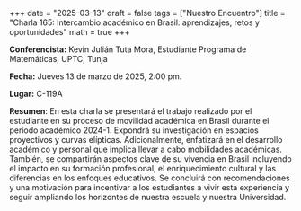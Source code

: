 +++
date  = "2025-03-13"
draft = false
tags  = ["Nuestro Encuentro"]
title = "Charla 165: Intercambio académico en Brasil: aprendizajes, retos y oportunidades"
math  = true
+++

**Conferencista:** Kevin Julián Tuta Mora, Estudiante Programa de Matemáticas, UPTC, Tunja

**Fecha:** Jueves 13 de marzo de 2025, 2:00 pm.

**Lugar:** C-119A

**Resumen**: En esta charla se presentará el trabajo realizado por el estudiante en su proceso de movilidad académica en Brasil durante el periodo académico 2024-1. Expondrá su investigación en espacios proyectivos y curvas elípticas. Adicionalmente, enfatizará en el desarrollo académico y personal que implica llevar a cabo mobilidades académicas. También, se compartirán aspectos clave de su vivencia en Brasil incluyendo el impacto en su formación profesional, el enriquecimiento cultural y las diferencias en los enfoques educativos. Se concluirá con recomendaciones y una motivación para incentivar a los estudiantes a vivir esta experiencia y seguir ampliando los horizontes de nuestra escuela y nuestra Universidad.
